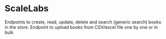 # ScaleLabs
Endpoints to create, read, update, delete and search (generic search) books in the store.
Endpoint to upload books from CSV/excel file one by one or in bulk

